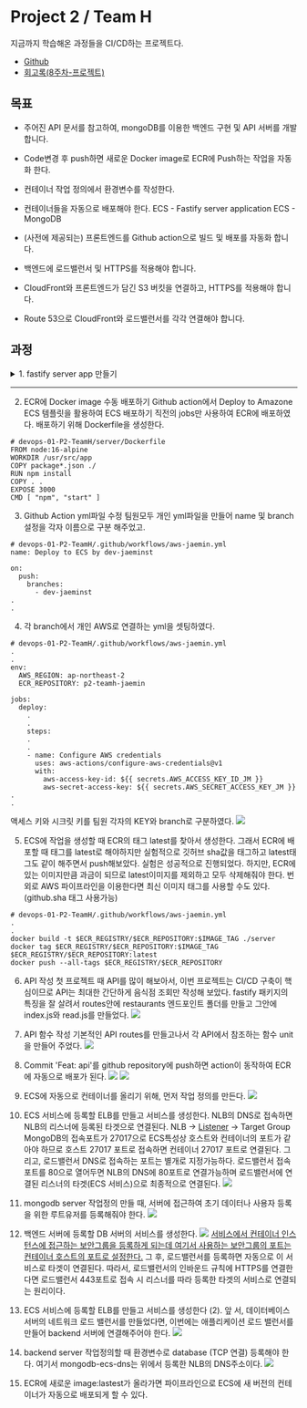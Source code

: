 # Project 2 / Team H
지금까지 학습해온 과정들을 CI/CD하는 프로젝트다.

- [Github](https://github.com/Jaeminst/devops-01-P2-TeamH)
- [회고록(8주차-프로젝트)](https://velog.io/@jm1225/%ED%9A%8C%EA%B3%A0%EB%A1%9D-DevOps-8-10%EC%A3%BC%EC%B0%A8#%ED%94%84%EB%A1%9C%EC%A0%9D%ED%8A%B8)

## 목표
- 주어진 API 문서를 참고하여, mongoDB를 이용한 백엔드 구현 및 API 서버를 개발합니다.

- Code변경 후 push하면 새로운 Docker image로 ECR에 Push하는 작업을 자동화 한다.

- 컨테이너 작업 정의에서 환경변수를 작성한다.

- 컨테이너들을 자동으로 배포해야 한다.
ECS - Fastify server application
ECS - MongoDB

- (사전에 제공되는) 프론트엔드를 Github action으로 빌드 및 배포를 자동화 합니다.

- 백엔드에 로드밸런서 및 HTTPS를 적용해야 합니다.

- CloudFront와 프론트엔드가 담긴 S3 버킷을 연결하고, HTTPS를 적용해야 합니다.

- Route 53으로 CloudFront와 로드밸런서를 각각 연결해야 합니다.

## 과정
<details>
  <summary>1. fastify server app 만들기</summary>
</br>
  <p>
  create-fastify-app package로 쉽게 fastify 앱을 만들수 있었다.
  </br>
  <code>$ npm install -g create-fastify-app</code>
  </br>
  <code>$ fastify-app generate:project -d devops-01-P2-TeamH</code>

  추가적으로 plugin을 설치해 주었다.
  <code>$ npm i fastify-cors</code>
  <code>$ npm i fastify-mongodb</code>
  (<code>--save</code> 옵션은 npm5이후 기본적용 옵션으로 생략하게 되었다.)
  </br>
  마지막으로 의존성 모듈을 모두 설치해 주었다.
  <code>$ npm i</code>
  </br>
주의사항: npm start명령으로 fastify 서버를 시작하면 로컬호스트 주소로 동작하므로 AWS에 컨테이너를 띄워도 접속할 수 없다. 따라서, package.json에서 -a 옵션으로 0.0.0.0 주소로 시작할 수 있도록 해야한다.
  </p>
</details>

---

2. ECR에 Docker image 수동 배포하기
Github action에서 Deploy to Amazone ECS 템플릿을 활용하여 ECS 배포하기 직전의 jobs만 사용하여 ECR에 배포하였다.
배포하기 위해 Dockerfile을 생성한다.
```
# devops-01-P2-TeamH/server/Dockerfile
FROM node:16-alpine
WORKDIR /usr/src/app
COPY package*.json ./
RUN npm install
COPY . .
EXPOSE 3000
CMD [ "npm", "start" ]
```

3. Github Action yml파일 수정
팀원모두 개인 yml파일을 만들어 name 및 branch 설정을 각자 이름으로 구분 해주었고.
```
# devops-01-P2-TeamH/.github/workflows/aws-jaemin.yml
name: Deploy to ECS by dev-jaeminst

on:
  push:
    branches:
      - dev-jaeminst
.
.
```
4. 각 branch에서 개인 AWS로 연결하는 yml을 셋팅하였다.
```
# devops-01-P2-TeamH/.github/workflows/aws-jaemin.yml
.
.
env:
  AWS_REGION: ap-northeast-2
  ECR_REPOSITORY: p2-teamh-jaemin

jobs:
  deploy:
    .
    .
    steps:
    .
    .
    - name: Configure AWS credentials
      uses: aws-actions/configure-aws-credentials@v1
      with:
        aws-access-key-id: ${{ secrets.AWS_ACCESS_KEY_ID_JM }}
        aws-secret-access-key: ${{ secrets.AWS_SECRET_ACCESS_KEY_JM }}
.
.
```

액세스 키와 시크릿 키를 팀원 각자의 KEY와 branch로 구분하였다.
![](https://velog.velcdn.com/images/jm1225/post/97197bed-74d6-4b17-bb02-a365adc27e70/image.png)

5. ECS에 작업을 생성할 때 ECR의 태그 latest를 찾아서 생성한다.
그래서 ECR에 배포할 때 태그를 latest로 해야하지만 실험적으로 깃허브 sha값을 태그하고 latest태그도 같이 해주면서 push해보았다.
실험은 성공적으로 진행되었다.
하지만, ECR에 있는 이미지만큼 과금이 되므로 latest이미지를 제외하고 모두 삭제해줘야 한다. 번외로 AWS 파이프라인을 이용한다면 최신 이미지 태그를 사용할 수도 있다.
(github.sha 태그 사용가능)
```
# devops-01-P2-TeamH/.github/workflows/aws-jaemin.yml
.
.
docker build -t $ECR_REGISTRY/$ECR_REPOSITORY:$IMAGE_TAG ./server
docker tag $ECR_REGISTRY/$ECR_REPOSITORY:$IMAGE_TAG $ECR_REGISTRY/$ECR_REPOSITORY:latest
docker push --all-tags $ECR_REGISTRY/$ECR_REPOSITORY
```

6. API 작성
첫 프로젝트 때 API를 많이 해보아서, 이번 프로젝트는 CI/CD 구축이 핵심이므로 API는 최대한 간단하게 음식점 조회만 작성해 보았다.
fastify 패키지의 특징을 잘 살려서 routes안에 restaurants 엔드포인트 폴더를 만들고 그안에 index.js와 read.js를 만들었다.
![](https://velog.velcdn.com/images/jm1225/post/07ae1aad-946b-4497-9c59-c639d8d1a5db/image.png)

7. API 함수 작성
기본적인 API routes를 만들고나서 각 API에서 참조하는 함수 unit을 만들어 주었다.
![](https://velog.velcdn.com/images/jm1225/post/6e3f1723-8023-461c-a928-eaaba5fce7a2/image.png)

8. Commit 'Feat: api'를 github repository에 push하면 action이 동작하여 ECR에 자동으로 배포가 된다.
![](https://velog.velcdn.com/images/jm1225/post/3d41e3f8-c9df-4a79-b12d-2b8a061cac9a/image.png)
![](https://velog.velcdn.com/images/jm1225/post/6cfbc8aa-9bc0-4e41-b237-958cbf6e562a/image.png)

9. ECS에 자동으로 컨테이너를 올리기 위해, 먼저 작업 정의를 만든다.
![](https://velog.velcdn.com/images/jm1225/post/30b8bb42-5dd4-4697-9043-91a77e826cd4/image.png)

10. ECS 서비스에 등록할 ELB를 만들고 서비스를 생성한다.
NLB의 DNS로 접속하면 NLB의 리스너에 등록된 타겟으로 연결된다.
NLB -> [Listener](https://docs.aws.amazon.com/elasticloadbalancing/latest/application/load-balancer-listeners.html) -> Target Group
MongoDB의 접속포트가 27017으로 ECS특성상 호스트와 컨테이너의 포트가 같아야 하므로 호스트 27017 포트로 접속하면 컨테이너 27017 포트로 연결된다.
그리고, 로드밸런서 DNS로 접속하는 포트는 별개로 지정가능하다.
로드밸런서 접속 포트를 80으로 열어두면 NLB의 DNS에 80포트로 연결가능하며 로드밸런서에 연결된 리스너의 타겟(ECS 서비스)으로 최종적으로 연결된다.
![](https://velog.velcdn.com/images/jm1225/post/9181d54d-5157-4449-ac3d-c68e3d6a2fe7/image.png)

11. mongodb server 작업정의
만들 때, 서버에 접근하여 초기 데이터나 사용자 등록을 위한 루트유저를 등록해줘야 한다.
![](https://velog.velcdn.com/images/jm1225/post/a2a8c34d-6c89-45e3-9496-072760fec108/image.png)

12. 백엔드 서버에 등록할 DB 서버의 서비스를 생성한다.
![](https://velog.velcdn.com/images/jm1225/post/a7d4ae29-9bed-4411-9e1e-93d1acbcf02a/image.png)
[서비스에서 컨테이너 인스턴스에 접근하는 보안그룹을 등록하게 되는데 여기서 사용하는 보안그룹의 포트는 컨테이너 호스트의 포트로 설정한다.](https://docs.aws.amazon.com/ko_kr/AmazonECS/latest/developerguide/get-set-up-for-amazon-ecs.html#create-a-base-security-group)
그 후, 로드밸런서를 등록하면 자동으로 이 서비스로 타겟이 연결된다.
따라서, 로드밸런서의 인바운드 규칙에 HTTPS를 연결한다면 로드밸런서 443포트로 접속 시 리스너를 따라 등록한 타겟의 서비스로 연결되는 원리이다.

13.  ECS 서비스에 등록할 ELB를 만들고 서비스를 생성한다 (2).
앞 서, 데이터베이스 서버의 네트워크 로드 밸런서를 만들었다면, 이번에는 애플리케이션 로드 밸런서를 만들어 backend 서버에 연결해주어야 한다.
![](https://velog.velcdn.com/images/jm1225/post/20fc3a3b-c54f-4568-8beb-84c45bf5ba8e/image.png)

13. backend server 작업정의할 때 환경변수로 database (TCP 연결) 등록해야 한다.
여기서 mongodb-ecs-dns는 위에서 등록한 NLB의 DNS주소이다.
![](https://velog.velcdn.com/images/jm1225/post/05affd86-bc54-4a25-9000-7baf9414c212/image.png)

13. ECR에 새로운 image:lastest가 올라가면 파이프라인으로 ECS에 새 버전의 컨테이너가 자동으로 배포되게 할 수 있다.
